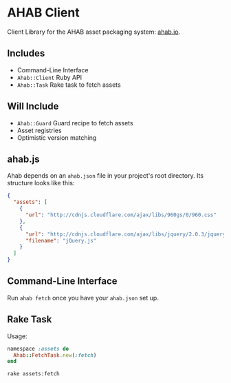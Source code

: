 # AHAB Client

Client Library for the AHAB asset packaging system: [ahab.io](http://ahab.io).

## Includes

 * Command-Line Interface
 * `Ahab::Client` Ruby API
 * `Ahab::Task` Rake task to fetch assets

## Will Include

 * `Ahab::Guard` Guard recipe to fetch assets
 * Asset registries
 * Optimistic version matching

## ahab.js

Ahab depends on an `ahab.json` file in your project's root directory. Its
structure looks like this:

```json
{
  "assets": [
    {
      "url": "http://cdnjs.cloudflare.com/ajax/libs/960gs/0/960.css"
    },
    {
      "url": "http://cdnjs.cloudflare.com/ajax/libs/jquery/2.0.3/jquery.js",
      "filename": "jQuery.js"
    }
  ]
}
```

## Command-Line Interface

Run `ahab fetch` once you have your `ahab.json` set up.

## Rake Task

Usage:

```ruby
namespace :assets do
  Ahab::FetchTask.new(:fetch)
end
```

```bash
rake assets:fetch
```
